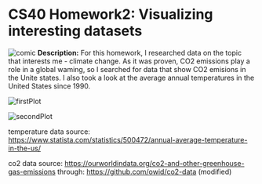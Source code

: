 # CS40 Homework2: Visualizing interesting datasets
![comic](dataPlots/complaints-about-weather.png)
**Description:**
    For this homework, I researched data on the topic that interests me - climate change. As it was proven, CO2 emissions play a role in a global waming, so I searched for data that show CO2 emisions in the Unite states. I also took a look at the average annual temperatures in the United States since 1990.


![firstPlot](dataPlots/CO2plot.png)



![secondPlot](dataPlots/temperaturePlot.png)















temperature data source: https://www.statista.com/statistics/500472/annual-average-temperature-in-the-us/

co2 data source: https://ourworldindata.org/co2-and-other-greenhouse-gas-emissions
through:   https://github.com/owid/co2-data      (modified)

